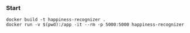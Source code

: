 ### Start

```
docker build -t happiness-recognizer .
docker run -v $(pwd):/app -it --rm -p 5000:5000 happiness-recognizer
```

